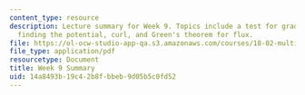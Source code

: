 ```yaml
---
content_type: resource
description: Lecture summary for Week 9. Topics include a test for gradient fields,
  finding the potential, curl, and Green's theorem for flux.
file: https://ol-ocw-studio-app-qa.s3.amazonaws.com/courses/18-02-multivariable-calculus-fall-2007/14a8493b19c42b8fbbeb9d05b5c0fd52_lec_week9.pdf
file_type: application/pdf
resourcetype: Document
title: Week 9 Summary
uid: 14a8493b-19c4-2b8f-bbeb-9d05b5c0fd52
---
```

